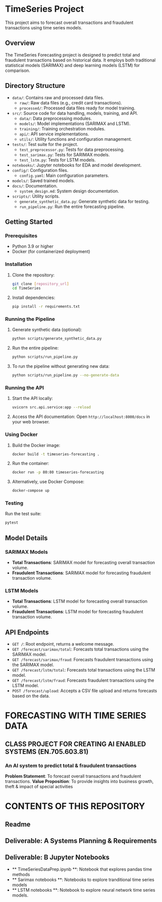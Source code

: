 # TimeSeries Project

This project aims to forecast overall transactions and fraudulent transactions using time series models.

## Overview

The TimeSeries Forecasting project is designed to predict total and fraudulent transactions based on historical data. It employs both traditional statistical models (SARIMAX) and deep learning models (LSTM) for comparison.

## Directory Structure

- `data/`: Contains raw and processed data files.
  - `raw/`: Raw data files (e.g., credit card transactions).
  - `processed/`: Processed data files ready for model training.
- `src/`: Source code for data handling, models, training, and API.
  - `data/`: Data preprocessing modules.
  - `models/`: Model implementations (SARIMAX and LSTM).
  - `training/`: Training orchestration modules.
  - `api/`: API service implementations.
  - `utils/`: Utility functions and configuration management.
- `tests/`: Test suite for the project.
  - `test_preprocessor.py`: Tests for data preprocessing.
  - `test_sarimax.py`: Tests for SARIMAX models.
  - `test_lstm.py`: Tests for LSTM models.
- `notebooks/`: Jupyter notebooks for EDA and model development.
- `config/`: Configuration files.
  - `config.yaml`: Main configuration parameters.
- `models/`: Saved trained models.
- `docs/`: Documentation.
  - `system_design.md`: System design documentation.
- `scripts/`: Utility scripts.
  - `generate_synthetic_data.py`: Generate synthetic data for testing.
  - `run_pipeline.py`: Run the entire forecasting pipeline.

## Getting Started

### Prerequisites

- Python 3.9 or higher
- Docker (for containerized deployment)

### Installation

1. Clone the repository:
   ```bash
   git clone [repository_url]
   cd TimeSeries
   ```

2. Install dependencies:
   ```bash
   pip install -r requirements.txt
   ```

### Running the Pipeline

1. Generate synthetic data (optional):
   ```bash
   python scripts/generate_synthetic_data.py
   ```

2. Run the entire pipeline:
   ```bash
   python scripts/run_pipeline.py
   ```

3. To run the pipeline without generating new data:
   ```bash
   python scripts/run_pipeline.py --no-generate-data
   ```

### Running the API

1. Start the API locally:
   ```bash
   uvicorn src.api.service:app --reload
   ```

2. Access the API documentation:
   Open `http://localhost:8000/docs` in your web browser.

### Using Docker

1. Build the Docker image:
   ```bash
   docker build -t timeseries-forecasting .
   ```

2. Run the container:
   ```bash
   docker run -p 80:80 timeseries-forecasting
   ```

3. Alternatively, use Docker Compose:
   ```bash
   docker-compose up
   ```

### Testing

Run the test suite:
```bash
pytest
```

## Model Details

### SARIMAX Models
- **Total Transactions**: SARIMAX model for forecasting overall transaction volume.
- **Fraudulent Transactions**: SARIMAX model for forecasting fraudulent transaction volume.

### LSTM Models
- **Total Transactions**: LSTM model for forecasting overall transaction volume.
- **Fraudulent Transactions**: LSTM model for forecasting fraudulent transaction volume.

## API Endpoints

- `GET /`: Root endpoint, returns a welcome message.
- `GET /forecast/sarimax/total`: Forecasts total transactions using the SARIMAX model.
- `GET /forecast/sarimax/fraud`: Forecasts fraudulent transactions using the SARIMAX model.
- `GET /forecast/lstm/total`: Forecasts total transactions using the LSTM model.
- `GET /forecast/lstm/fraud`: Forecasts fraudulent transactions using the LSTM model.
- `POST /forecast/upload`: Accepts a CSV file upload and returns forecasts based on the data.

# FORECASTING WITH TIME SERIES DATA
## CLASS PROJECT FOR CREATING AI ENABLED SYSTEMS (EN.705.603.81)
### An AI system to predict total & fraudulent transactions

**Problem Statement**: To forecast overall transactions and fraudulent transactions. 
**Value Proposition**: To provide insights into business growth, theft & impact of special activities

# CONTENTS OF THIS REPOSITORY

## Readme 

## Deliverable: A Systems Planning & Requirements

## Deliverable: B Jupyter Notebooks

- ** TimeSeriesDataPrep.ipynb **: Notebook that explores pandas time methods
- ** Sarimax notebooks **: Notebooks to explore tranditional time series models
- ** LSTM notebooks **: Notebook to explore neural network time series models.


